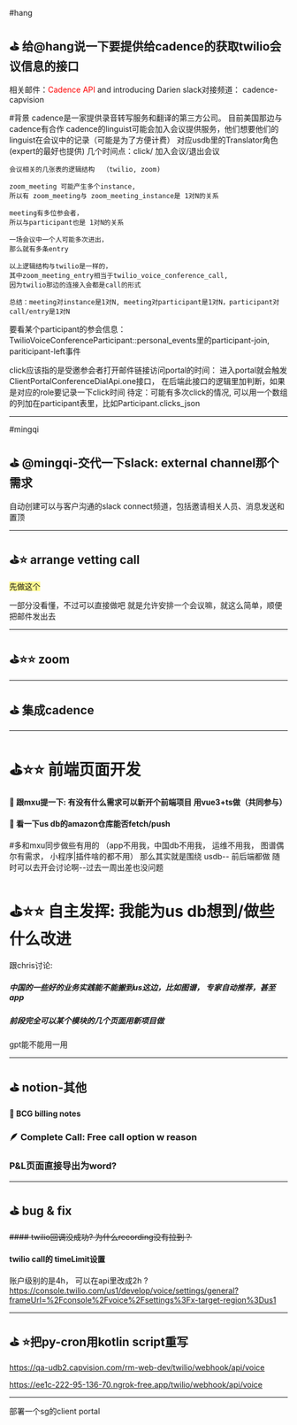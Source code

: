 
#hang
## ⛳ 给@hang说一下要提供给cadence的获取twilio会议信息的接口

相关邮件：<font color="#ff0000">Cadence API</font> and introducing Darien
slack对接频道： cadence-capvision

#背景
cadence是一家提供录音转写服务和翻译的第三方公司。 目前美国那边与cadence有合作
cadence的linguist可能会加入会议提供服务，他们想要他们的linguist在会议中的记录（可能是为了方便计费）
对应usdb里的Translator角色(expert的最好也提供)
几个时间点：click/ 加入会议/退出会议

```text
会议相关的几张表的逻辑结构  （twilio, zoom)
  
zoom_meeting 可能产生多个instance,  
所以有 zoom_meeting与 zoom_meeting_instance是 1对N的关系  
  
meeting有多位参会者，  
所以与participant也是 1对N的关系  
  
一场会议中一个人可能多次进出，  
那么就有多条entry  
  
以上逻辑结构与twilio是一样的，  
其中zoom_meeting_entry相当于twilio_voice_conference_call,  
因为twilio那边的连接入会都是call的形式

总结：meeting对instance是1对N, meeting对participant是1对N，participant对call/entry是1对N

```

要看某个participant的参会信息：
	TwilioVoiceConferenceParticipant::personal_events里的participant-join, pariticipant-left事件

click应该指的是受邀参会者打开邮件链接访问portal的时间：
	进入portal就会触发 ClientPortalConferenceDialApi.one接口， 在后端此接口的逻辑里加判断，如果是对应的role要记录一下click时间
	待定：可能有多次click的情况, 可以用一个数组的列加在participant表里，比如Participant.clicks_json

---
#mingqi
## ⛳ @mingqi-交代一下slack: external channel那个需求

自动创建可以与客户沟通的slack connect频道，包括邀请相关人员、消息发送和置顶



---

## ⛳⭐️ arrange vetting call

<span style="background:#fff88f">先做这个</span>

一部分没看懂，不过可以直接做吧
就是允许安排一个会议嘛，就这么简单，顺便把邮件发出去

---

## ⛳⭐️⭐️ zoom


---

## ⛳ 集成cadence



---


# ⛳⭐️⭐️  前端页面开发

#### 📌  跟mxu提一下: 有没有什么需求可以新开个前端项目 用vue3+ts做（共同参与）


#### 📌  看一下us db的amazon仓库能否fetch/push

#多和mxu同步做些有用的
（app不用我，中国db不用我， 运维不用我， 图谱偶尔有需求， 小程序|插件啥的都不用）
那么其实就是围绕 usdb-- 前后端都做
随时可以去开会讨论啊--过去一周出差也没问题


# ⛳⭐️⭐️  自主发挥: 我能为us db想到/做些什么改进

跟chris讨论: 

##### 中国的一些好的业务实践能不能搬到us这边，比如图谱， 专家自动推荐，甚至app

##### 前段完全可以某个模块的几个页面用新项目做 

gpt能不能用一用

---

## ⛳ notion-其他

#### 📌 BCG billing notes

### 🪶 Complete Call: Free call option w reason


### P&L页面直接导出为word?



---

## ⛳ bug & fix

~~#### twilio回调没成功? 
为什么recording没有拉到？~~


#### twilio call的 timeLimit设置
账户级别的是4h， 
可以在api里改成2h ?
https://console.twilio.com/us1/develop/voice/settings/general?frameUrl=%2Fconsole%2Fvoice%2Fsettings%3Fx-target-region%3Dus1


---

## ⛳  ⭐️把py-cron用kotlin script重写

https://qa-udb2.capvision.com/rm-web-dev/twilio/webhook/api/voice

https://ee1c-222-95-136-70.ngrok-free.app/twilio/webhook/api/voice

---

部署一个sg的client portal